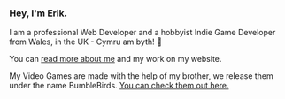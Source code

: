 ### Hey, I'm Erik.

I am a professional Web Developer and a hobbyist Indie Game Developer from Wales, in the UK - Cymru am byth! 🏴󠁧󠁢󠁷󠁬󠁳󠁿

You can [read more about me](http://erikwatson.me) and my work on my website. 

My Video Games are made with the help of my brother, we release them under the name BumbleBirds. [You can check them out here.](http://bumblebirds.com)
